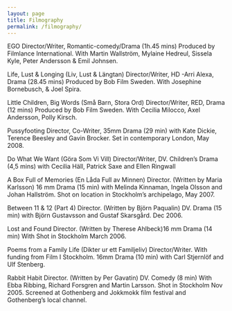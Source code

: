 ```yaml
---
layout: page
title: Filmography
permalink: /filmography/
---
```

EGO Director/Writer, Romantic-comedy/Drama (1h.45 mins) Produced by Filmlance International. With Martin Wallström, Mylaine Hedreul, Sissela Kyle, Peter Andersson & Emil Johnsen.

Life, Lust & Longing (Liv, Lust & Längtan) Director/Writer, HD -Arri Alexa, Drama (28.45 mins) Produced by Bob Film Sweden. With Josephine Bornebusch, & Joel Spira.

Little Children, Big Words (Små Barn, Stora Ord) Director/Writer, RED, Drama (12 mins) Produced by Bob Film Sweden. With Cecilia Milocco, Axel Andersson, Polly Kirsch.

Pussyfooting Director, Co-Writer, 35mm Drama (29 min) with Kate Dickie, Terence Beesley and Gavin Brocker. Set in contemporary London, May 2008.

Do What We Want (Göra Som Vi Vill) Director/Writer, DV. Children’s Drama (4,5 mins) with Cecilia Häll, Patrick Saxe and Ellen Ringwall

A Box Full of Memories (En Låda Full av Minnen) Director. (Written by Maria Karlsson) 16 mm Drama (15 min) with Melinda Kinnaman, Ingela Olsson and Johan Hallström. Shot on location in Stockholm’s archipelago, May 2007.

Between 11 & 12 (Part 4) Director. (Written by Björn Paqualin) DV. Drama (15 min) with Björn Gustavsson and Gustaf Skarsgård. Dec 2006.

Lost and Found Director. (Written by Therese Ahlbeck)16 mm Drama (14 min) With Shot in Stockholm March 2006.

Poems from a Family Life (Dikter ur ett Familjeliv) Director/Writer. With funding from Film I Stockholm. 16mm Drama (10 min) with Carl Stjernlöf and Ulf Stenberg.

Rabbit Habit Director. (Written by Per Gavatin) DV. Comedy (8 min) With Ebba Ribbing, Richard Forsgren and Martin Larsson. Shot in Stockholm Nov 2005. Screened at Gothenberg and Jokkmokk film festival and Gothenberg’s local channel.